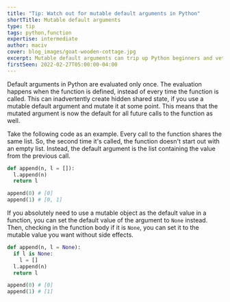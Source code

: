 ```yaml
---
title: "Tip: Watch out for mutable default arguments in Python"
shortTitle: Mutable default arguments
type: tip
tags: python,function
expertise: intermediate
author: maciv
cover: blog_images/goat-wooden-cottage.jpg
excerpt: Mutable default arguments can trip up Python beginners and veterans alike. Here's a quick workaround to deal with them.
firstSeen: 2022-02-27T05:00:00-04:00
---
```


Default arguments in Python are evaluated only once. The evaluation happens when the function is defined, instead of every time the function is called. This can inadvertently create hidden shared state, if you use a mutable default argument and mutate it at some point. This means that the mutated argument is now the default for all future calls to the function as well.

Take the following code as an example. Every call to the function shares the same list. So, the second time it's called, the function doesn't start out with an empty list. Instead, the default argument is the list containing the value from the previous call.

```py
def append(n, l = []):
  l.append(n)
  return l

append(0) # [0]
append(1) # [0, 1]
```

If you absolutely need to use a mutable object as the default value in a function, you can set the default value of the argument to `None` instead. Then, checking in the function body if it is `None`, you can set it to the mutable value you want without side effects.

```py
def append(n, l = None):
  if l is None:
    l = []
  l.append(n)
  return l

append(0) # [0]
append(1) # [1]
```
